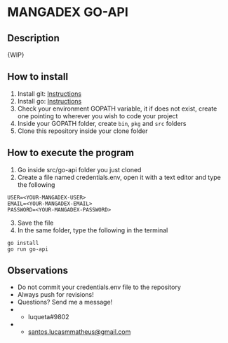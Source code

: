 # MANGADEX GO-API

## Description

{WIP}

## How to install

1. Install git: [Instructions](https://phoenixnap.com/kb/how-to-install-git-windows)
2. Install go: [Instructions](https://go.dev/doc/install)
3. Check your environment GOPATH variable, it if does not exist, create one pointing to wherever you wish to code your project
4. Inside your GOPATH folder, create `bin`, `pkg` and `src` folders
5. Clone this repository inside your clone folder

## How to execute the program

1. Go inside src/go-api folder you just cloned
2. Create a file named credentials.env, open it with a text editor and type the following
```
USER=<YOUR-MANGADEX-USER>
EMAIL=<YOUR-MANGADEX-EMAIL>
PASSWORD=<YOUR-MANGADEX-PASSWORD>
```
3. Save the file
4. In the same folder, type the following in the terminal
```
go install
go run go-api
```

## Observations

* Do not commit your credentials.env file to the repository
* Always push for revisions!
* Questions? Send me a message!
* * Iuqueta#9802
* * santos.lucasmmatheus@gmail.com 